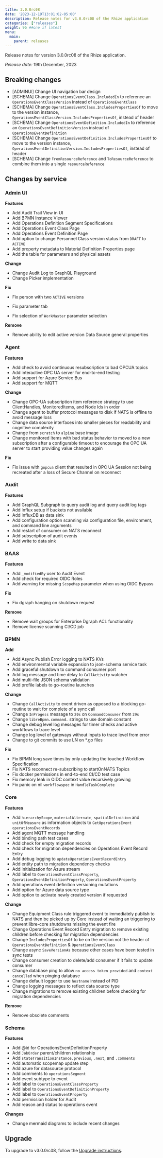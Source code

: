 ```yaml
---
title: 3.0.0rc08
date: '2023-12-19T13:01:02-05:00'
description: Release notes for v3.0.0rc08 of the Rhize application
categories: ["releases"]
weight: 95 ##one if latest
menu:
  main:
    parent: releases
---
```


Release notes for version 3.0.0rc08 of the Rhize application.

_Release date:_ 19th December, 2023

## Breaking changes

  - [ADMINUI] Change UI navigation bar design
  - [SCHEMA] Change `OperationsEventClass.IncludedIn` to reference an `OperationsEventClassVersion` instead of `OperationsEventClass`
  - [SCHEMA] Change `OperationsEventClass.IncludesPropertiesOf` to move to the version instance, `OperationsEventClassVersion.IncludesPropertiesOf`, instead of header
  - [SCHEMA] Change `OperationsEventDefinition.IncludedIn` to reference an `OperationsEventDefinitionVersion` instead of `OperationsEventDefinition`
  - [SCHEMA] Change `OperationsEventDefinition.IncludesPropertiesOf` to move to the version instance, `OperationsEventDefinitionVersion.IncludesPropertiesOf`, instead of header
  - [SCHEMA] Change `FromResourceReference` and `ToResourceReference` to combine them into a single `resourceReference`


## Changes by service

### Admin UI


**Features**
- Add Audit Trail View in UI
- Add BPMN Instance Viewer
- Add Operations Definition Segment Specifications
- Add Operations Event Class Page
- Add Operations Event Definition Page
- Add option to change Personnel Class version status from `DRAFT` to `ACTIVE`
- Add property metadata to Material Definition Properties page
- Add the table for parameters and physical assets

**Change**
- Change Audit Log to GraphQL Playground
- Change Picker implementation

**Fix**
- Fix person with two `ACTIVE` versions

- Fix parameter tab
- Fix selection of `WorkMaster` parameter selection

**Remove**
- Remove ability to edit active version Data Source general properties

### Agent


**Features**
- Add check to avoid continuous resubscription to bad OPCUA topics
- Add interactive OPC UA server for end-to-end testing
- Add support for Azure Service Bus
- Add support for MQTT

**Change**
- Change OPC-UA subscription item reference strategy to use ClientHandles, MonitoredItems, and Node Ids in order
- Change agent to buffer protocol messages to disk if NATS is offline to avoid message loss
- Change data source interfaces into smaller pieces for readability and cognitive complexity
- Change from `scratch` to `alpine` base image
- Change monitored Items with bad status behavior to moved to a new subscription after a configurable timeout to encourage the OPC UA server to start providing value changes again

**Fix**
- Fix issue with `gopcua` client that resulted in OPC UA Session not being recreated after a loss of Secure Channel on reconnect

### Audit


**Features**
- Add GraphQL Subgraph to query audit log and query audit log tags
- Add Influx setup if buckets not available
- Add InfluxDB as data sink
- Add configuration option scanning via configuration file, environment, and command line arguments
- Add restart of consumer on NATS reconnect
- Add subscription of audit events
- Add write to data sink

### BAAS


**Features**
- Add `_modifiedBy` user to Audit Event
- Add check for required OIDC Roles
- Add warning for missing `ScopeMap` parameter when using OIDC Bypass

**Fix**
- Fix dgraph hanging on shutdown request

**Remove**
- Remove wait groups for Enterprise Dgraph ACL functionality
- Remove license scanning CI/CD job

### BPMN


**Add**
- Add Async Publish Error logging to NATS KVs
- Add environmental variable expansion to json-schema service task
- Add graceful shutdown to command consumer port
- Add log message and time delay to `CallActivity` watcher
- Add multi-file JSON schema validation
- Add profile labels to go-routine launches

**Change**
- Change `CallActivity` to event driven as opposed to a blocking go-routine to wait for complete of a sync call
- Change `InProgess` message to `20s` on `CommandConsumer` from `29s`
- Change `libreBpmn.command.` strings to use domain constant
- Change debug level log messages for timer checks and active workflows to trace level
- Change log level of gateways without inputs to trace level from error
- Change to git commits to use LN on *.go files

**Fix**
- Fix BPMN long save times by only updating the touched Workflow Specification
- Fix NATS reconnect re-subscribing to startOnNATS Topics
- Fix docker permissions in end-to-end CI/CD test case
- Fix memory leak in OIDC context value recursively growing
- Fix panic on nil `workflowspec` in `HandleTaskComplete`

### Core

**Features**
- Add `hierarchyScope`, `materialAlternate`, `spatialDefinition` and `unitOfMeasure` as information objects to `GetOperationsEvent` `operationsEventRecords`
- Add agent MQTT message handling
- Add binding path test cases
- Add check for empty migration records
- Add check for migration dependencies on Operations Event Record Entry
- Add debug logging to `updateOperationsEventRecordEntry`
- Add entity path to migration dependency checks
- Add initialization for Azure stream
- Add label to `OperationsEventClassProperty`, `OperationsEventDefinitionProperty`, `OperationsEventProperty`
- Add operations event definition versioning mutations
- Add option for Azure data source type
- Add option to activate newly created version if requested

**Change**
- Change Equipment Class rule triggered event to immediately publish to NATS and then be picked up by Core instead of waiting an triggering to prevent libre-core shutdowns missing the event fire
- Change Operations Event Record Entry migration to remove existing children before checking for migration dependencies
- Change `IncludesPropertiesOf` to be on the version not the header of `OperationsEventDefinition` & `OperationsEventClass`
- Change async `SaveVersionAs` because other cases have been tested in sync tests
- Change consumer creation to delete/add consumer if it fails to update consumer
- Change database ping to allow `no access token provided` and `context cancelled` when pinging database
- Change default logger to use `hostname` instead of PID
- Change logging messages to reflect data source type
- Change migrations to remove existing children before checking for migration dependencies

**Remove**
- Remove obsolete comments


### Schema

**Features**
- Add @id for OperationsEventDefinitionProperty
- Add `JobOrder` parent/children relationship
- Add `stateTransitionInstance.previous`, `.next`, and `.comments`
- Add automatic scopemap update step
- Add azure for datasource protocol
- Add comments to `operationsSegment`
- Add event subtype to event
- Add label to `OperationsEventClassProperty`
- Add label to `OperationsEventDefinitionProperty`
- Add label to `OperationsEventProperty`
- Add permission holder for Audit
- Add reason and status to operations event

**Changes**
- Change mermaid diagrams to include recent changes

## Upgrade

To upgrade to v3.0.0rc08, follow the [Upgrade instructions](/deploy/upgrade).
